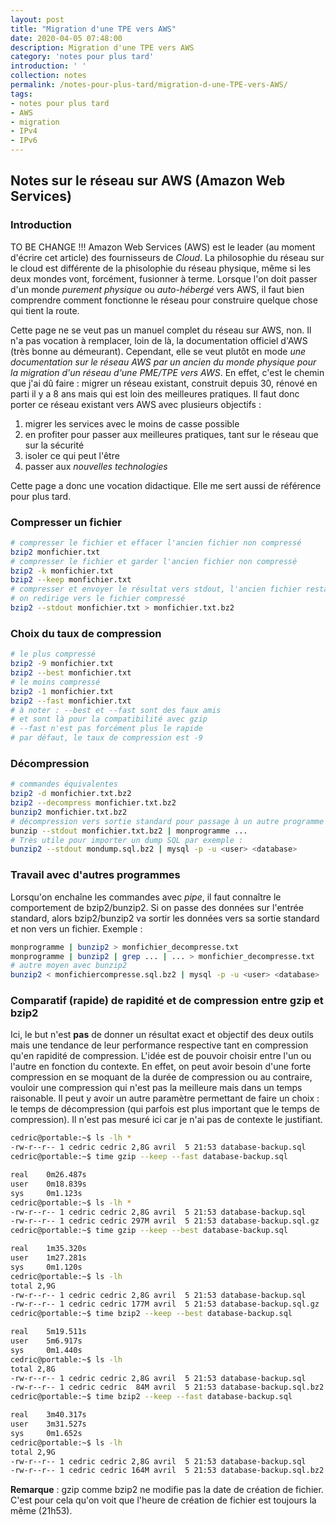 ```yaml
---
layout: post
title: "Migration d'une TPE vers AWS"
date: 2020-04-05 07:48:00
description: Migration d'une TPE vers AWS
category: 'notes pour plus tard'
introduction: ' '
collection: notes
permalink: /notes-pour-plus-tard/migration-d-une-TPE-vers-AWS/
tags:
- notes pour plus tard
- AWS
- migration
- IPv4
- IPv6
---
```


## Notes sur le réseau sur AWS (Amazon Web Services)

### Introduction
TO BE CHANGE !!!
Amazon Web Services (AWS) est le leader (au moment d'écrire cet article) des fournisseurs de _Cloud_. La philosophie du réseau sur le cloud est différente de la phisolophie du réseau physique, même si les deux mondes vont, forcément, fusionner à terme. Lorsque l'on doit passer d'un monde _purement physique_ ou _auto-hébergé_ vers AWS, il faut bien comprendre comment fonctionne le réseau pour construire quelque chose qui tient la route.

Cette page ne se veut pas un manuel complet du réseau sur AWS, non. Il n'a pas vocation à remplacer, loin de là, la documentation officiel d'AWS (très bonne au démeurant). Cependant, elle se veut plutôt en mode _une documentation sur le réseau AWS par un ancien du monde physique pour la migration d'un réseau d'une PME/TPE vers AWS_. En effet, c'est le chemin que j'ai dû faire : migrer un réseau existant, construit depuis 30, rénové en parti il y a 8 ans mais qui est loin des meilleures pratiques. Il faut donc porter ce réseau existant vers AWS avec plusieurs objectifs :
1. migrer les services avec le moins de casse possible
2. en profiter pour passer aux meilleures pratiques, tant sur le réseau que sur la sécurité
3. isoler ce qui peut l'être
4. passer aux _nouvelles technologies_

Cette page a donc une vocation didactique. Elle me sert aussi de référence pour plus tard.

### Compresser un fichier
``` bash
# compresser le fichier et effacer l'ancien fichier non compressé
bzip2 monfichier.txt
# compresser le fichier et garder l'ancien fichier non compressé
bzip2 -k monfichier.txt
bzip2 --keep monfichier.txt
# compresser et envoyer le résultat vers stdout, l'ancien fichier restant présent
# on redirige vers le fichier compressé
bzip2 --stdout monfichier.txt > monfichier.txt.bz2
```

### Choix du taux de compression
``` bash
# le plus compressé
bzip2 -9 monfichier.txt
bzip2 --best monfichier.txt
# le moins compressé
bzip2 -1 monfichier.txt
bzip2 --fast monfichier.txt
# à noter : --best et --fast sont des faux amis
# et sont là pour la compatibilité avec gzip
# --fast n'est pas forcément plus le rapide
# par défaut, le taux de compression est -9
```

### Décompression
``` bash
# commandes équivalentes
bzip2 -d monfichier.txt.bz2
bzip2 --decompress monfichier.txt.bz2
bunzip2 monfichier.txt.bz2
# décompression vers sortie standard pour passage à un autre programme
bunzip --stdout monfichier.txt.bz2 | monprogramme ...
# Très utile pour importer un dump SQL par exemple :
bunzip2 --stdout mondump.sql.bz2 | mysql -p -u <user> <database> 
```

### Travail avec d'autres programmes
Lorsqu'on enchaîne les commandes avec _pipe_, il faut connaître le comportement de bzip2/bunzip2. Si on passe des données sur l'entrée standard, alors bzip2/bunzip2 va sortir les données vers sa sortie standard et non vers un fichier. Exemple :
``` bash
monprogramme | bunzip2 > monfichier_decompresse.txt
monprogramme | bunzip2 | grep ... | ... > monfichier_decompresse.txt
# autre moyen avec bunzip2
bunzip2 < monfichiercompresse.sql.bz2 | mysql -p -u <user> <database> 
```

### Comparatif (rapide) de rapidité et de compression entre gzip et bzip2
Ici, le but n'est **pas** de donner un résultat exact et objectif des deux outils mais une tendance de leur performance respective tant en compression qu'en rapidité de compression. L'idée est de pouvoir choisir entre l'un ou l'autre en fonction du contexte. En effet, on peut avoir besoin d'une forte compression en se moquant de la durée de compression ou au contraire, vouloir une compression qui n'est pas la meilleure mais dans un temps raisonable. Il peut y avoir un autre paramètre permettant de faire un choix : le temps de décompression (qui parfois est plus important que le temps de compression). Il n'est pas mesuré ici car je n'ai pas de contexte le justifiant.
``` bash
cedric@portable:~$ ls -lh *
-rw-r--r-- 1 cedric cedric 2,8G avril  5 21:53 database-backup.sql
cedric@portable:~$ time gzip --keep --fast database-backup.sql 

real    0m26.487s
user    0m18.839s
sys     0m1.123s
cedric@portable:~$ ls -lh *
-rw-r--r-- 1 cedric cedric 2,8G avril  5 21:53 database-backup.sql
-rw-r--r-- 1 cedric cedric 297M avril  5 21:53 database-backup.sql.gz
cedric@portable:~$ time gzip --keep --best database-backup.sql

real    1m35.320s
user    1m27.281s
sys     0m1.120s
cedric@portable:~$ ls -lh
total 2,9G
-rw-r--r-- 1 cedric cedric 2,8G avril  5 21:53 database-backup.sql
-rw-r--r-- 1 cedric cedric 177M avril  5 21:53 database-backup.sql.gz
cedric@portable:~$ time bzip2 --keep --best database-backup.sql 

real    5m19.511s
user    5m6.917s
sys     0m1.440s
cedric@portable:~$ ls -lh
total 2,8G
-rw-r--r-- 1 cedric cedric 2,8G avril  5 21:53 database-backup.sql
-rw-r--r-- 1 cedric cedric  84M avril  5 21:53 database-backup.sql.bz2
cedric@portable:~$ time bzip2 --keep --fast database-backup.sql 

real    3m40.317s
user    3m31.527s
sys     0m1.652s
cedric@portable:~$ ls -lh
total 2,9G
-rw-r--r-- 1 cedric cedric 2,8G avril  5 21:53 database-backup.sql
-rw-r--r-- 1 cedric cedric 164M avril  5 21:53 database-backup.sql.bz2
```
**Remarque** : gzip comme bzip2 ne modifie pas la date de création de fichier. C'est pour cela qu'on voit que l'heure de création de fichier est toujours la même (21h53).
